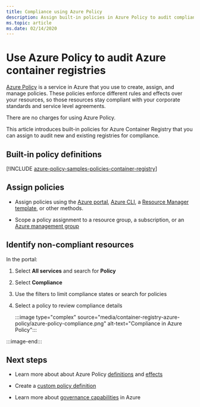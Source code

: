 ```yaml
---
title: Compliance using Azure Policy
description: Assign built-in policies in Azure Policy to audit compliance of your Azure container registries
ms.topic: article
ms.date: 02/14/2020
---
```


# Use Azure Policy to audit Azure container registries

[Azure Policy](../governance/policy/overview.md) is a service in Azure that you use to create, assign, and manage policies. These policies enforce different rules and effects over your resources, so those resources stay compliant with your corporate standards and service level agreements.

There are no charges for using Azure Policy.

This article introduces built-in policies for Azure Container Registry that you can assign to audit new and existing registries for compliance.


## Built-in policy definitions

[!INCLUDE [azure-policy-samples-policies-container-registry](../../includes/azure-policy-samples-policies-container-registry.md)]


## Assign policies

* Assign policies using the [Azure portal](../governance/policy/assign-policy-portal.md), [Azure CLI](../governance/policy/assign-policy-azurecli.md), a [Resource Manager template](../governance/policy/assign-policy-template.md), or other methods.

* Scope a policy assignment to a resource group, a subscription, or an [Azure management group](../governance/management-groups/overview.md)


## Identify non-compliant resources

In the portal:

1. Select **All services** and search for **Policy**
1. Select **Compliance** 
1. Use the filters to limit compliance states or search for policies
1. Select a policy to review compliance details 

    :::image type="complex" source="media/container-registry-azure-policy/azure-policy-compliance.png" alt-text="Compliance in Azure Policy":::

:::image-end:::

## Next steps

* Learn more about about Azure Policy [definitions](../governance/policy/concepts/definition-structure.md) and [effects](../governance/policy/concepts/effects.md)

* Create a [custom policy definition](../governance/policy/tutorials/create-custom-policy-definition.md)

* Learn more about [governance capabilities](../governance/) in Azure



<!-- IMAGES -->

<!-- LINKS - External -->

<!-- LINKS - Internal -->

